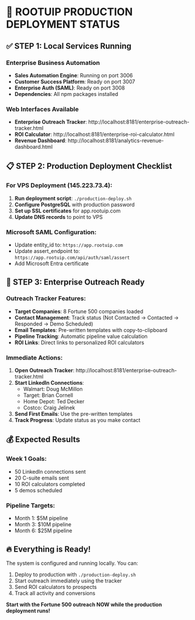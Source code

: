 # 🚀 ROOTUIP PRODUCTION DEPLOYMENT STATUS

## ✅ STEP 1: Local Services Running

### Enterprise Business Automation
- **Sales Automation Engine**: Running on port 3006
- **Customer Success Platform**: Ready on port 3007  
- **Enterprise Auth (SAML)**: Ready on port 3008
- **Dependencies**: All npm packages installed

### Web Interfaces Available
- **Enterprise Outreach Tracker**: http://localhost:8181/enterprise-outreach-tracker.html
- **ROI Calculator**: http://localhost:8181/enterprise-roi-calculator.html
- **Revenue Dashboard**: http://localhost:8181/analytics-revenue-dashboard.html

## 📋 STEP 2: Production Deployment Checklist

### For VPS Deployment (145.223.73.4):
1. **Run deployment script**: `./production-deploy.sh`
2. **Configure PostgreSQL** with production password
3. **Set up SSL certificates** for app.rootuip.com
4. **Update DNS records** to point to VPS

### Microsoft SAML Configuration:
- Update entity_id to: `https://app.rootuip.com`
- Update assert_endpoint to: `https://app.rootuip.com/api/auth/saml/assert`
- Add Microsoft Entra certificate

## 🎯 STEP 3: Enterprise Outreach Ready

### Outreach Tracker Features:
- **Target Companies**: 8 Fortune 500 companies loaded
- **Contact Management**: Track status (Not Contacted → Contacted → Responded → Demo Scheduled)
- **Email Templates**: Pre-written templates with copy-to-clipboard
- **Pipeline Tracking**: Automatic pipeline value calculation
- **ROI Links**: Direct links to personalized ROI calculators

### Immediate Actions:
1. **Open Outreach Tracker**: http://localhost:8181/enterprise-outreach-tracker.html
2. **Start LinkedIn Connections**: 
   - Walmart: Doug McMillon
   - Target: Brian Cornell
   - Home Depot: Ted Decker
   - Costco: Craig Jelinek
3. **Send First Emails**: Use the pre-written templates
4. **Track Progress**: Update status as you make contact

## 💰 Expected Results

### Week 1 Goals:
- 50 LinkedIn connections sent
- 20 C-suite emails sent
- 10 ROI calculators completed
- 5 demos scheduled

### Pipeline Targets:
- Month 1: $5M pipeline
- Month 3: $10M pipeline  
- Month 6: $25M pipeline

## 🔥 Everything is Ready!

The system is configured and running locally. You can:
1. Deploy to production with `./production-deploy.sh`
2. Start outreach immediately using the tracker
3. Send ROI calculators to prospects
4. Track all activity and conversions

**Start with the Fortune 500 outreach NOW while the production deployment runs!**